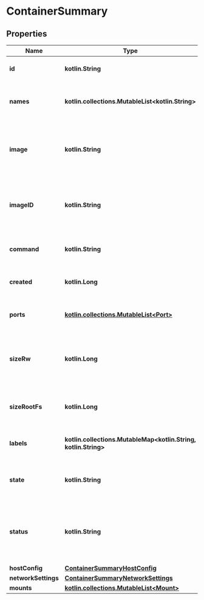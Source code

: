 
# ContainerSummary

## Properties
Name | Type | Description | Notes
------------ | ------------- | ------------- | -------------
**id** | **kotlin.String** | The ID of this container |  [optional]
**names** | **kotlin.collections.MutableList&lt;kotlin.String&gt;** | The names that this container has been given |  [optional]
**image** | **kotlin.String** | The name of the image used when creating this container |  [optional]
**imageID** | **kotlin.String** | The ID of the image that this container was created from |  [optional]
**command** | **kotlin.String** | Command to run when starting the container |  [optional]
**created** | **kotlin.Long** | When the container was created |  [optional]
**ports** | [**kotlin.collections.MutableList&lt;Port&gt;**](Port.md) | The ports exposed by this container |  [optional]
**sizeRw** | **kotlin.Long** | The size of files that have been created or changed by this container |  [optional]
**sizeRootFs** | **kotlin.Long** | The total size of all the files in this container |  [optional]
**labels** | **kotlin.collections.MutableMap&lt;kotlin.String, kotlin.String&gt;** | User-defined key/value metadata. |  [optional]
**state** | **kotlin.String** | The state of this container (e.g. &#x60;Exited&#x60;) |  [optional]
**status** | **kotlin.String** | Additional human-readable status of this container (e.g. &#x60;Exit 0&#x60;) |  [optional]
**hostConfig** | [**ContainerSummaryHostConfig**](ContainerSummaryHostConfig.md) |  |  [optional]
**networkSettings** | [**ContainerSummaryNetworkSettings**](ContainerSummaryNetworkSettings.md) |  |  [optional]
**mounts** | [**kotlin.collections.MutableList&lt;Mount&gt;**](Mount.md) |  |  [optional]



